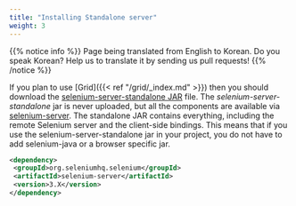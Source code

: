 ```yaml
---
title: "Installing Standalone server"
weight: 3
---
```


{{% notice info %}}
<i class="fas fa-language"></i> Page being translated from 
English to Korean. Do you speak Korean? Help us to translate
it by sending us pull requests!
{{% /notice %}}

If you plan to use [Grid]({{< ref "/grid/_index.md" >}}) then you should download the
[selenium-server-standalone JAR](//selenium.dev/downloads/) file.
 The _selenium-server-standalone_ jar is never uploaded, but all the components are available via
 [selenium-server](//repo1.maven.org/maven2/org/seleniumhq/selenium/selenium-server/).
 The standalone JAR contains everything, including the remote Selenium server
 and the client-side bindings.
 This means that if you use the selenium-server-standalone jar
 in your project, you do not have to add selenium-java
 or a browser specific jar.

 ```xml
<dependency>
  <groupId>org.seleniumhq.selenium</groupId>
  <artifactId>selenium-server</artifactId>
  <version>3.X</version>
</dependency>
```

